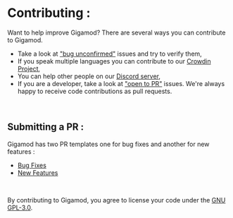 # Contributing :

Want to help improve Gigamod? There are several ways you can contribute to Gigamod.

   - Take a look at <a href="https://github.com/Gigawhat-net/Gigamod/labels/bug%20unconfirmed">"bug unconfirmed"</a> issues and try to verify them,
   - If you speak multiple languages you can contribute to our <a href="https://crowdin.com/project/Gigamod">Crowdin Project</a>,
   - You can help other people on our <a href="https://discord.gg/rMq7GujUZJ">Discord server</a>,
   - If you are a developer, take a look at <a href="https://github.com/Gigawhat-net/Gigamod/labels/open%20to%20PR">"open to PR"</a> issues. We're always happy to receive code contributions as pull requests.

<br>

## Submitting a PR :
Gigamod has two PR templates one for bug fixes and another for new features :

   - <a href="https://github.com/Gigawhat-net/Gigamod/blob/dev/.github/PULL_REQUEST_TEMPLATE/bug-fix.md">Bug Fixes</a>
   - <a href="https://github.com/Gigawhat-net/Gigamod/blob/dev/.github/PULL_REQUEST_TEMPLATE/new-feature.md">New Features</a>

<br>

By contributing to Gigamod, you agree to license your code under the <a href="https://github.com/Gigawhat-net/Gigamod/blob/dev/LICENSE">GNU GPL-3.0</a>.
